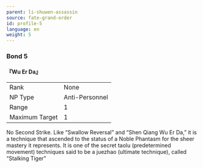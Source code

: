 ```yaml
---
parent: li-shuwen-assassin
source: fate-grand-order
id: profile-5
language: en
weight: 5
---
```


### Bond 5

#### 『Wu Er Da』

<table>
  <tr><td>Rank</td><td>None</td></tr>
  <tr><td>NP Type</td><td>Anti-Personnel</td></tr>
  <tr><td>Range</td><td>1</td></tr>
  <tr><td>Maximum Target</td><td>1</td></tr>
</table>

No Second Strike.
Like “Swallow Reversal” and “Shen Qiang Wu Er Da,” it is a technique that ascended to the status of a Noble Phantasm for the sheer mastery it represents. It is one of the secret taolu (predetermined movement) techniques said to be a juezhao (ultimate technique), called “Stalking Tiger” 
